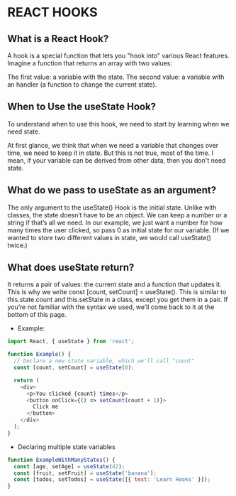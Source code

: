 # REACT HOOKS

## What is a React Hook?

A hook is a special function that lets you "hook into" various React features. Imagine a function that returns an array with two values:

The first value: a variable with the state.
The second value: a variable with an handler (a function to change the current state).

## When to Use the useState Hook?

To understand when to use this hook, we need to start by learning when we need state.

At first glance, we think that when we need a variable that changes over time, we need to keep it in state. But this is not true, most of the time. I mean, if your variable can be derived from other data, then you don't need state.

## What do we pass to useState as an argument?

The only argument to the useState() Hook is the initial state. Unlike with classes, the state doesn’t have to be an object. We can keep a number or a string if that’s all we need. In our example, we just want a number for how many times the user clicked, so pass 0 as initial state for our variable. (If we wanted to store two different values in state, we would call useState() twice.)

## What does useState return?

 It returns a pair of values: the current state and a function that updates it. This is why we write const [count, setCount] = useState(). This is similar to this.state.count and this.setState in a class, except you get them in a pair. If you’re not familiar with the syntax we used, we’ll come back to it at the bottom of this page.

- Example:

```js
import React, { useState } from 'react';

function Example() {
  // Declare a new state variable, which we'll call "count"
  const [count, setCount] = useState(0);

  return (
    <div>
      <p>You clicked {count} times</p>
      <button onClick={() => setCount(count + 1)}>
        Click me
      </button>
    </div>
  );
}
```

- Declaring multiple state variables

```js
function ExampleWithManyStates() {
  const [age, setAge] = useState(42);
  const [fruit, setFruit] = useState('banana');
  const [todos, setTodos] = useState([{ text: 'Learn Hooks' }]);
}
```
